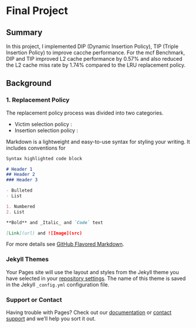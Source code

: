 # Final Project

## Summary

In this project, I implemented DIP (Dynamic Insertion Policy), TIP (Triple Insertion Policy) to improve cacche performance.
For the mcf Benchmark, DIP and TIP improved L2 cache performance by 0.57% and also reduced the L2 cache miss rate by 1.74%
compared to the LRU replacement policy.

## Background

### 1. Replacement Policy

The replacement policy process was divided into two categories.  

- Victim selection policy :   
- Insertion selection policy : 


Markdown is a lightweight and easy-to-use syntax for styling your writing. It includes conventions for

```markdown
Syntax highlighted code block

# Header 1
## Header 2
### Header 3

- Bulleted
- List

1. Numbered
2. List

**Bold** and _Italic_ and `Code` text

[Link](url) and ![Image](src)
```

For more details see [GitHub Flavored Markdown](https://guides.github.com/features/mastering-markdown/).

### Jekyll Themes

Your Pages site will use the layout and styles from the Jekyll theme you have selected in your [repository settings](https://github.com/arsd098/arsd098.github.io/settings). The name of this theme is saved in the Jekyll `_config.yml` configuration file.

### Support or Contact

Having trouble with Pages? Check out our [documentation](https://help.github.com/categories/github-pages-basics/) or [contact support](https://github.com/contact) and we’ll help you sort it out.
